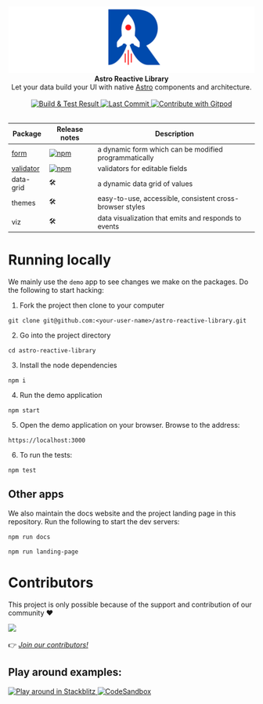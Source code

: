 <p align="center">
  <img src="https://raw.githubusercontent.com/astro-reactive/astro-reactive/main/.github/assets/logo/min-banner.png" alt="Astro Reactive Library Logo">
  <br />
  <strong>Astro Reactive Library</strong>
  <br />
  Let your data build your UI with native <a href="https://astro.build">Astro</a> components and architecture.
  <br />
  <br />
  <a href="https://github.com/astro-reactive/astro-reactive/actions/workflows/build-and-test.yml">
    <img src="https://github.com/astro-reactive/astro-reactive/actions/workflows/build-and-test.yml/badge.svg?branch=main" alt="Build & Test Result" />
  </a>
  <a href="https://github.com/astro-reactive/astro-reactive">
    <img alt="Last Commit" src="https://img.shields.io/github/last-commit/astro-reactive/astro-reactive?logo=github" />
  </a>
  <a href="https://gitpod.io/#https://github.com/astro-reactive/astro-reactive.git">
  <img
    src="https://img.shields.io/badge/Contribute%20with-Gitpod-908a85?logo=gitpod"
    alt="Contribute with Gitpod"
  />
  </a>

  <br />
  <br />
<p>

| Package                                                                                              | Release notes                                                                                     | Description                                              |
| ---------------------------------------------------------------------------------------------------- | ------------------------------------------------------------------------------------------------- | -------------------------------------------------------- |
| [form](https://github.com/astro-reactive/astro-reactive/blob/main/packages/form/README.md)           | [![npm](https://img.shields.io/npm/v/@astro-reactive/form)](./packages/form/RELEASE.md)           | a dynamic form which can be modified programmatically    |
| [validator](https://github.com/astro-reactive/astro-reactive/blob/main/packages/validator/README.md) | [![npm](https://img.shields.io/npm/v/@astro-reactive/validator)](./packages/validator/RELEASE.md) | validators for editable fields                           |
| data-grid                                                                                            | 🛠                                                                                                 | a dynamic data grid of values                            |
| themes                                                                                               | 🛠                                                                                                 | easy-to-use, accessible, consistent cross-browser styles |
| viz                                                                                                  | 🛠                                                                                                 | data visualization that emits and responds to events     |

# Running locally

We mainly use the `demo` app to see changes we make on the packages. Do the following to start hacking:

1. Fork the project then clone to your computer

```
git clone git@github.com:<your-user-name>/astro-reactive-library.git
```

2. Go into the project directory

```
cd astro-reactive-library
```

3. Install the node dependencies

```
npm i
```

4. Run the demo application

```
npm start
```

5. Open the demo application on your browser. Browse to the address:

```
https://localhost:3000
```

6. To run the tests:

```
npm test
```

## Other apps

We also maintain the docs website and the project landing page in this repository. Run the following to start the dev servers:

```
npm run docs
```

```
npm run landing-page
```

# Contributors

This project is only possible because of the support and contribution of our community ❤️

<a href="https://github.com/astro-reactive/astro-reactive/graphs/contributors">
  <img src="https://contrib.rocks/image?repo=astro-reactive/astro-reactive" />
</a>

👉 _[Join our contributors!](https://github.com/astro-reactive/astro-reactive/blob/main/CONTRIBUTING.md)_

## Play around examples:

  <a href="https://stackblitz.com/edit/github-ze9ebb-tthuka?file=package.json,src%2Fpages%2Findex.astro">
    <img
      src="https://developer.stackblitz.com/img/open_in_stackblitz_small.svg"
      alt="Play around in Stackblitz"
    />
  </a>
  <a href="https://codesandbox.io/s/astro-reactive-library-u72dgj?file=/src/pages/index.astro">
    <img
      src="https://img.shields.io/badge/Open%20in-CodeSandbox-040404?logo=codesandbox"
      alt="CodeSandbox"
    />
  </a>

